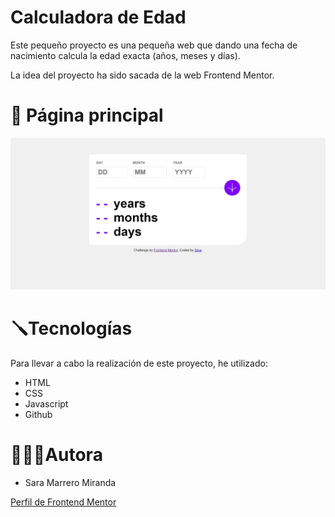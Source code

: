 # Calculadora de Edad
Este pequeño proyecto es una pequeña web que dando una fecha de nacimiento calcula la edad exacta (años, meses y días).

La idea del proyecto ha sido sacada de la web Frontend Mentor.

# 📸 Página principal
![Imagen principal](/design/imgIndex.jpg)

# 🪛Tecnologías
Para llevar a cabo la realización de este proyecto, he utilizado:
* HTML
* CSS
* Javascript
* Github

# 👩🏻‍💻Autora
* Sara Marrero Miranda

[Perfil de Frontend Mentor](https://www.frontendmentor.io/profile/SaraMarrero)

